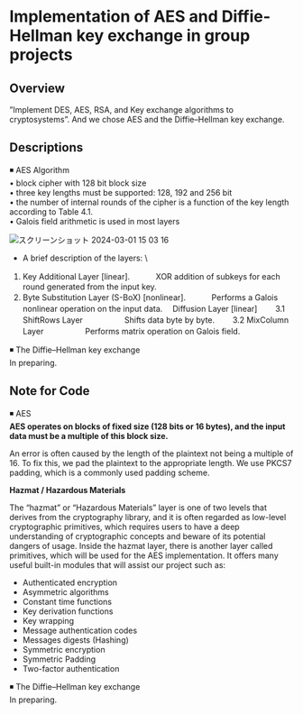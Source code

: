# Implementation of AES and Diffie-Hellman key exchange in group projects

## Overview

”Implement DES, AES, RSA, and Key exchange algorithms to cryptosystems”. And we chose AES and the Diffie–Hellman key exchange.

## Descriptions

◾️ AES Algorithm\
• block cipher with 128 bit block size
\
• three key lengths must be supported: 128, 192 and 256 bit
\
• the number of internal rounds of the cipher is a function of the key length according to Table 4.1.
\
• Galois field arithmetic is used in most layers

![スクリーンショット 2024-03-01 15 03 16](https://github.com/group-project-for-cryptography/CSCI663_group_d_2/assets/58361623/751b03b1-5e45-47e7-a65b-87f34e227262)

- A brief description of the layers: \
1.	Key Additional Layer [linear].
　　　XOR addition of subkeys for each round generated from the input key. 
2. Byte Substitution Layer (S-BoX) [nonlinear].
　　　Performs a Galois nonlinear operation on the input data.
　Diffusion Layer [linear]
　　3.1 ShiftRows Layer
　　　　　Shifts data byte by byte.
　　3.2 MixColumn Layer
　　　　　Performs matrix operation on Galois field.


◾️ The Diffie–Hellman key exchange\
In preparing.

## Note for Code

◾️ AES\
**AES operates on blocks of fixed size (128 bits or 16 bytes), and the input data must be a multiple of this block size.**

An error is often caused by the length of the plaintext not being a multiple of 16. To fix this, we pad the plaintext to the appropriate length. We use PKCS7 padding, which is a commonly used padding scheme.

**Hazmat / Hazardous Materials**

The “hazmat” or “Hazardous Materials” layer is one of two levels that derives from the cryptography library, and it is often regarded as low-level cryptographic primitives, which requires users to have a deep understanding of cryptographic concepts and beware of its potential dangers of usage. Inside the hazmat layer, there is another layer called primitives, which will be used for the AES implementation. It offers many useful built-in modules that will assist our project such as:

- Authenticated encryption
- Asymmetric algorithms
- Constant time functions
- Key derivation functions
- Key wrapping
- Message authentication codes
- Messages digests (Hashing)
- Symmetric encryption
- Symmetric Padding
- Two-factor authentication

◾️ The Diffie–Hellman key exchange\
In preparing.
